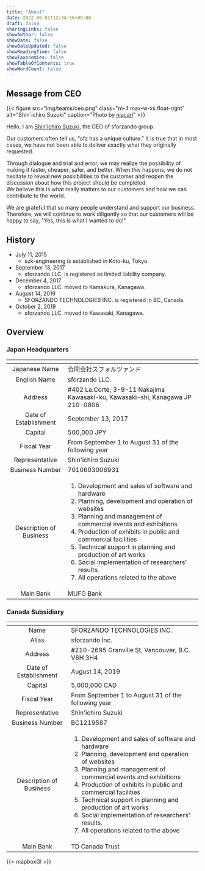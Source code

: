 ```yaml
---
title: "About"
date: 2022-06-01T12:34:56+09:00
draft: false
sharingLinks: false
showAuthor: false
showDate: false
showDateUpdated: false
showReadingTime: false
showTaxonomies: false
showTableOfContents: true
showWordCount: false
---
```


## Message from CEO

{{< figure src="img/teams/ceo.png" class="m-4 max-w-xs float-right" alt="Shin`ichiro Suzuki" caption="Photo by [niacari](https://niacari.jp)" >}}

Hello, I am [Shin'ichiro Suzuki](/teams/shin-sforzando), the CEO of sforzando group.

Our customers often tell us, "sfz has a unique culture."
It is true that in most cases, we have not been able to deliver exactly what they originally requested.

Through dialogue and trial and error, we may realize the possibility of making it faster, cheaper, safer, and better.
When this happens, we do not hesitate to reveal new possibilities to the customer and reopen the discussion about how this project should be completed.  
We believe this is what really matters to our customers and how we can contribute to the world.

We are grateful that so many people understand and support our business.
Therefore, we will continue to work diligently so that our customers will be happy to say, "Yes, this is what I wanted to do!"

## History

- July 11, 2015
  - szk-engineering is established in Koto-ku, Tokyo.
- September 13, 2017
  - sforzando LLC. is registered as limited liability company.
- December 4, 2017
  - sforzando LLC. moved to Kamakura, Kanagawa.
- August 14, 2019
  - SFORZANDO TECHNOLOGIES INC. is registered in BC, Canada.
- October 2, 2019
  - sforzando LLC. moved to Kawasaki, Kanagawa.

## Overview

### Japan Headquarters

| <!-- --> | <!-- --> |
|:--------:|:---------|
| Japanese Name | 合同会社スフォルツァンド |
| English Name | sforzando LLC. |
| Address | #402 La.Corte, 3-9-11 Nakajima Kawasaki-ku, Kawasaki-shi, Kanagawa JP 210-0806 <div id="map-kawasaki" class="w-full h-96 mt-2"></div> |
| Date of Establishment | September 13, 2017 |
| Capital | 500,000 JPY |
| Fiscal Year | From September 1 to August 31 of the following year |
| Representative | Shin'ichiro Suzuki |
| Business Number | 7010603006931 |
| Description of Business | <ol><li>Development and sales of software and hardware</li><li>Planning, development and operation of websites</li><li>Planning and management of  commercial events and exhibitions</li><li>Production of exhibits in public and commercial facilities</li><li>Technical support in planning and production of art works</li><li>Social implementation of researchers' results.</li><li>All operations related to the above</li></ol> |
| Main Bank | MUFG Bank |

### Canada Subsidiary

| <!-- --> | <!-- --> |
|:--------:|:---------|
| Name | SFORZANDO TECHNOLOGIES INC. |
| Alias | sforzando Inc. |
| Address | #210-2695 Granville St, Vancouver, B.C. V6H 3H4 <div id="map-vancouver" class="w-full h-96 mt-2"></div> |
| Date of Establishment | August 14, 2019 |
| Capital | 5,000,000 CAD |
| Fiscal Year | From September 1 to August 31 of the following year |
| Representative | Shin'ichiro Suzuki |
| Business Number | BC1219587 |
| Description of Business | <ol><li>Development and sales of software and hardware</li><li>Planning, development and operation of websites</li><li>Planning and management of  commercial events and exhibitions</li><li>Production of exhibits in public and commercial facilities</li><li>Technical support in planning and production of art works</li><li>Social implementation of researchers' results.</li><li>All operations related to the above</li></ol> |
| Main Bank | TD Canada Trust |

{{< mapboxGl >}}
